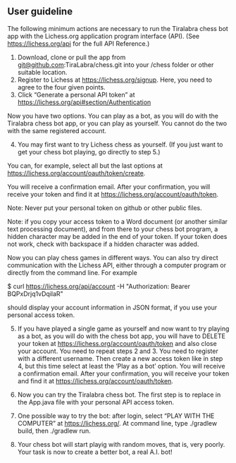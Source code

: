 ## User guideline

The following minimum actions are necessary to run the Tiralabra chess bot app with the Lichess.org application program interface (API). (See https://lichess.org/api for the full API Reference.)

1. Download, clone or pull the app from git@github.com:TiraLabra/chess.git into your /chess folder or other suitable location.
2. Register to Lichess at https://lichess.org/signup. Here, you need to agree to the four given points.
3. Click “Generate a personal API token” at https://lichess.org/api#section/Authentication

Now you have two options. You can play as a bot, as you will do with the Tiralabra chess bot app, or you can play as yourself. You cannot do the two with the same registered account.

4. You may first want to try Lichess chess as yourself. (If you just want to get your chess bot playing, go directly to step 5.)

You can, for example, select all but the last options at https://lichess.org/account/oauth/token/create.

You will receive a confirmation email. After your confirmation, you will receive your token and find it at https://lichess.org/account/oauth/token.

Note: Never put your personal token on github or other public files.

Note: if you copy your access token to a Word document (or another similar text processing document), and from there to your chess bot program, a hidden character may be added in the end of your token. If your token does not work, check with backspace if a hidden character was added.

Now you can play chess games in different ways. You can also try direct communication with the Lichess API, either through a computer program or directly from the command line. For example

$ curl https://lichess.org/api/account -H "Authorization: Bearer BQPxDrjq1vDqilaR"

should display your account information in JSON format, if you use your personal access token.

5. If you have played a single game as yourself and now want to try playing as a bot, as you will do with the chess bot app, you will have to DELETE your token at https://lichess.org/account/oauth/token and also close your account. You need to repeat steps 2 and 3. You need to register with a different username. Then create a new access token like in step 4, but this time select at least the ‘Play as a bot’ option. You will receive a confirmation email. After your confirmation, you will receive your token and find it at https://lichess.org/account/oauth/token.

6. Now you can try the Tiralabra chess bot. The first step is to replace <INSERT TOKEN HERE> in the App.java file with your personal API access token.

7. One possible way to try the bot: after login, select “PLAY WITH THE COMPUTER” at https://lichess.org/. At command line, type ./gradlew build, then ./gradlew run.

8. Your chess bot will start playig with random moves, that is, very poorly. Your task is now to create a better bot, a real A.I. bot!



